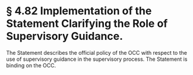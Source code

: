 # § 4.82   Implementation of the Statement Clarifying the Role of Supervisory Guidance.

The Statement describes the official policy of the OCC with respect to the use of supervisory guidance in the supervisory process. The Statement is binding on the OCC.




